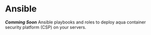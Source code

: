# Ansible
***Comming Soon*** 
Ansible playbooks and roles to deploy aqua container security platform (CSP) on your servers.